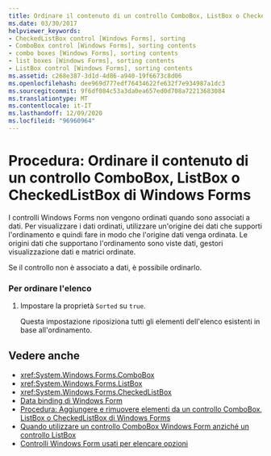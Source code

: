 ```yaml
---
title: Ordinare il contenuto di un controllo ComboBox, ListBox o CheckedListBox
ms.date: 03/30/2017
helpviewer_keywords:
- CheckedListBox control [Windows Forms], sorting
- ComboBox control [Windows Forms], sorting contents
- combo boxes [Windows Forms], sorting contents
- list boxes [Windows Forms], sorting contents
- ListBox control [Windows Forms], sorting contents
ms.assetid: c268e387-3d1d-4d86-a940-19f6673c8d06
ms.openlocfilehash: dee969d777edf76434622fe632f7e934987a1dc3
ms.sourcegitcommit: 9f6df084c53a3da0ea657ed0d708a72213683084
ms.translationtype: MT
ms.contentlocale: it-IT
ms.lasthandoff: 12/09/2020
ms.locfileid: "96960964"
---
```

# <a name="how-to-sort-the-contents-of-a-windows-forms-combobox-listbox-or-checkedlistbox-control"></a>Procedura: Ordinare il contenuto di un controllo ComboBox, ListBox o CheckedListBox di Windows Forms
I controlli Windows Forms non vengono ordinati quando sono associati a dati. Per visualizzare i dati ordinati, utilizzare un'origine dei dati che supporti l'ordinamento e quindi fare in modo che l'origine dati venga ordinata. Le origini dati che supportano l'ordinamento sono viste dati, gestori visualizzazione dati e matrici ordinate.  
  
 Se il controllo non è associato a dati, è possibile ordinarlo.  
  
### <a name="to-sort-the-list"></a>Per ordinare l'elenco  
  
1. Impostare la proprietà `Sorted` su `true`.  
  
     Questa impostazione riposiziona tutti gli elementi dell'elenco esistenti in base all'ordinamento.  
  
## <a name="see-also"></a>Vedere anche

- <xref:System.Windows.Forms.ComboBox>
- <xref:System.Windows.Forms.ListBox>
- <xref:System.Windows.Forms.CheckedListBox>
- [Data binding di Windows Form](../windows-forms-data-binding.md)
- [Procedura: Aggiungere e rimuovere elementi da un controllo ComboBox, ListBox o CheckedListBox di Windows Forms](add-and-remove-items-from-a-wf-combobox.md)
- [Quando utilizzare un controllo ComboBox Windows Form anziché un controllo ListBox](when-to-use-a-windows-forms-combobox-instead-of-a-listbox.md)
- [Controlli Windows Form usati per elencare opzioni](windows-forms-controls-used-to-list-options.md)
